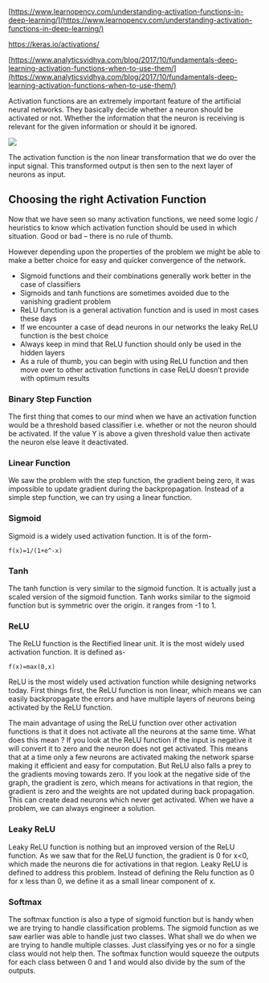 [https://www.learnopencv.com/understanding-activation-functions-in-deep-learning/](https://www.learnopencv.com/understanding-activation-functions-in-deep-learning/)

https://keras.io/activations/

[https://www.analyticsvidhya.com/blog/2017/10/fundamentals-deep-learning-activation-functions-when-to-use-them/](https://www.analyticsvidhya.com/blog/2017/10/fundamentals-deep-learning-activation-functions-when-to-use-them/)

Activation functions are an extremely important feature of the artificial neural networks. They basically decide whether a neuron should be activated or not. Whether the information that the neuron is receiving is relevant for the given information or should it be ignored.

![](https://s3-ap-south-1.amazonaws.com/av-blog-media/wp-content/uploads/2017/10/17123344/act.png)

The activation function is the non linear transformation that we do over the input signal. This transformed output is then sen to the next layer of neurons as input.

## Choosing the right Activation Function

Now that we have seen so many activation  functions, we need some logic / heuristics to know which activation function should be used in which situation. Good or bad – there is no rule of thumb.

However depending upon the properties of the problem we might be able to make a better choice for easy and quicker convergence of the network.

* Sigmoid functions and their combinations generally work better in the case of classifiers
* Sigmoids and tanh functions are sometimes avoided due to the vanishing gradient problem
* ReLU function is a general activation function and is used in most cases these days
* If we encounter a case of dead neurons in our networks the leaky ReLU function is the best choice
* Always keep in mind that ReLU function should only be used in the hidden layers
* As a rule of thumb, you can begin with using ReLU function and then move over to other activation functions in case ReLU doesn’t provide with optimum results

### Binary Step Function

The first thing that comes to our mind when we have an activation function would be a threshold based classifier i.e. whether or not the neuron should be activated. If the value Y is above a given threshold value then activate the neuron else leave it deactivated.

### Linear Function

We saw the problem with the step function, the gradient being zero, it was impossible to update gradient during the backpropagation. Instead of a simple step function, we can try using a linear function.

### Sigmoid

Sigmoid is a widely used activation function. It is of the form-

```
f(x)=1/(1+e^-x)
```

### Tanh

The tanh function is very similar to the sigmoid function. It is actually just a scaled version of the sigmoid function. Tanh works similar to the sigmoid function but is symmetric over the origin. it ranges from -1 to 1.

### ReLU

The ReLU function is the Rectified linear unit. It is the most widely used activation function. It is defined as-

```
f(x)=max(0,x)
```

ReLU is the most widely used activation function while designing networks today. First things first, the ReLU function is non linear, which means we can easily backpropagate the errors and have multiple layers of neurons being activated by the ReLU function.

The main advantage of using the ReLU function over other activation functions is that it does not activate all the neurons at the same time. What does this mean ? If you look at the ReLU function if the input is negative it will convert it to zero and the neuron does not get activated. This means that at a time only a few neurons are activated making the network sparse making it efficient and easy for computation. But ReLU also falls a prey to the gradients moving towards zero. If you look at the negative side of the graph, the gradient is zero, which means for activations in that region, the gradient is zero and the weights are not updated during back propagation. This can create dead neurons which never get activated. When we have a problem, we can always engineer a solution.

### Leaky ReLU

Leaky ReLU function is nothing but an improved version of the ReLU function. As we saw that for the ReLU function, the gradient is 0 for x&lt;0, which made the neurons die for activations in that region. Leaky ReLU is defined to address this problem. Instead of defining the Relu function as 0 for x less than 0, we define it as a small linear component of x.

### Softmax

The softmax function is also a type of sigmoid function but is handy when we are trying to handle classification problems. The sigmoid function as we saw earlier was able to handle just two classes. What shall we do when we are trying to handle multiple classes. Just classifying yes or no for a single class would not help then. The softmax function would squeeze the outputs for each class between 0 and 1 and would also divide by the sum of the outputs.

